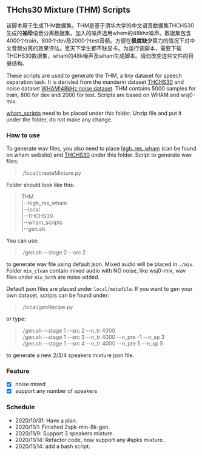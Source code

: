 ## THchs30 Mixture (THM) Scripts
该脚本用于生成THM数据集。THM是基于清华大学的中文语音数据集THCHS30生成的**袖珍**语音分离数据集，加入的噪声选用wham的48khz噪声。数据集包含4000个train，800个dev及2000个test音频。方便在**极度缺少**算力的情况下对中文音频分离的效果评估。愿天下学生都不缺显卡。为运行该脚本，需要下载THCHS30数据集，wham的48k噪声及wham生成脚本。请勿改变这些文件的目录结构。  

These scripts are used to generate the THM, a tiny dataset for speech separation task. It is derivied from the mandarin dataset [THCHS30](http://www.openslr.org/18) and noise dataset [WHAM!48kHz noise dataset](wham.whisper.ai). THM contains 5000 samples for train, 800 for dev and 2000 for test. Scripts are based on WHAM and wsj0-mix.  

[wham_scripts](https://storage.googleapis.com/whisper-public/wham_scripts.tar.gz) need to be placed under this folder. Unzip file and put it under the folder, do not make any change.

### How to use
To generate wav files, you also need to place [high_res_wham](https://storage.googleapis.com/whisper-public/high_res_wham.zip) (can be found on wham website) and [THCHS30](http://www.openslr.org/18) under this folder. Script to generate wav files:  
>./local/createMixture.py  

Folder should look like this:
>THM  
|--high_res_wham  
|--local  
|--THCHS30  
|--wham_scripts  
|--gen.sh

You can use:
>./gen.sh --stage 2 --src 2

to generate wav file using default json. Mixed audio will be placed in `./mix`. Folder `mix_clean` contain mixed audio with NO noise, like wsj0-mix, wav files under `mix_both` are noise added.

Default json files are placed under `local/metafile`. If you want to gen your own dataset, scripts can be found under:  
>./local/genRecipe.py  

or type:
>./gen.sh --stage 1 --src 2 --n_tr 4000  
./gen.sh --stage 1 --src 3 --n_tr 4000 --n_pre -1 --n_sp 3  
./gen.sh --stage 1 --src 4 --n_tr 4000 --n_pre 5 --n_sp 5

to generate a new 2/3/4 speakers mixture json file.   

### Feature
* [x] noise mixed
* [x] support any number of speakers 

### Schedule 
- 2020/10/31: Have a plan. 
- 2020/11/1: Finished 2spk-min-8k-gen.  
- 2020/11/9: Support 3 speakers mixture.
- 2020/11/14: Refactor code, now support any #spks mixture.
- 2020/11/14: add a bash script.

